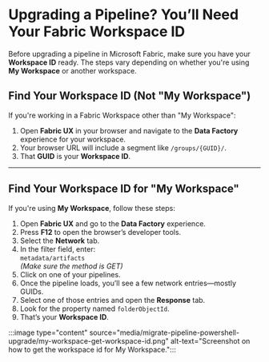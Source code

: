 # Upgrading a Pipeline? You’ll Need Your Fabric Workspace ID

Before upgrading a pipeline in Microsoft Fabric, make sure you have your **Workspace ID** ready. The steps vary depending on whether you're using **My Workspace** or another workspace.


## Find Your Workspace ID (Not "My Workspace")

If you're working in a Fabric Workspace other than "My Workspace":

1. Open **Fabric UX** in your browser and navigate to the **Data Factory** experience for your workspace.
1. Your browser URL will include a segment like `/groups/{GUID}/`.
1. That **GUID** is your **Workspace ID**.
---
## Find Your Workspace ID for "My Workspace"

If you're using **My Workspace**, follow these steps:

1. Open **Fabric UX** and go to the **Data Factory** experience.
1. Press **F12** to open the browser’s developer tools.
1. Select the **Network** tab.
1. In the filter field, enter:  
   `metadata/artifacts`  
   *(Make sure the method is GET)*
1. Click on one of your pipelines.
1. Once the pipeline loads, you’ll see a few network entries—mostly GUIDs.
1. Select one of those entries and open the **Response** tab.
1. Look for the property named `folderObjectId`.
1. That’s your **Workspace ID**.  

:::image type="content" source="media/migrate-pipeline-powershell-upgrade/my-workspace-get-workspace-id.png" alt-text="Screenshot on how to get the workspace id for My Workspace.":::
